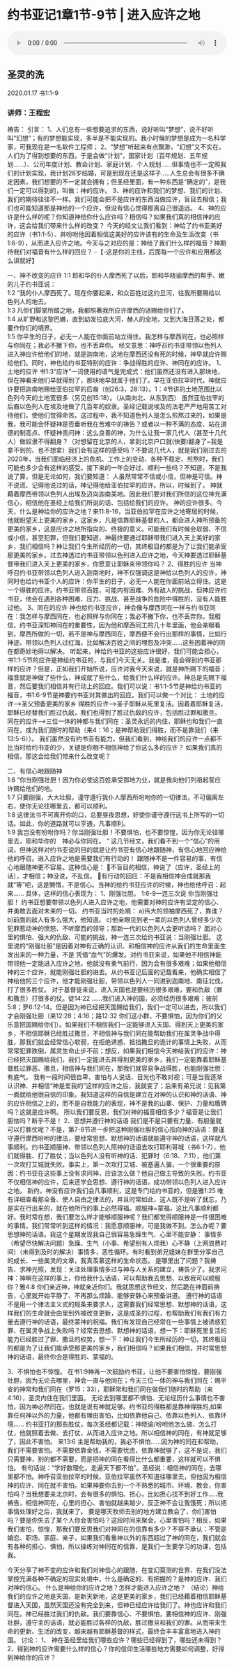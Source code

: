 # 约书亚记1章1节-9节 | 进入应许之地

<audio style="width: 100%;" preload="false" controls controlslist="nodownload"><source src="http://file.simai.life/audio/mp3/2021/shu_1-1-9.mp3" type="audio/mpeg">Your browser does not support the audio element.</audio>

## 圣灵的洗
2020.01.17 
书1:1-9
### 讲师：王程宏

祷告：
引言：
1、人们总有一些想要追求的东西，说好听叫“梦想”，说不好听叫“幻想”；有的梦想能实现，多半是不能实现的。我小时候的梦想是成为一名科学家，可我现在是一名软件工程师；
2、“梦想”听起来有点飘渺，“幻想”又不实在。人们为了得到想要的东西，于是会做“计划”，国家计划（百年规划、五年规划……）、公司年度计划、教会计划、家庭计划、个人规划……但事情也不一定照我们的计划实现，我计划28岁结婚，可是到现在还是这样子…..人生总会有很多不确定因素，我们想要的不一定就会拥有；但圣经里面，有一种东西是“确定的”，是我们一定可以得到的，叫做：神的应许。
3、神的应许和我们的梦想、我们的计划、我们的期待往往不一样。我们可能会把不是应许的东西当做应许，盲目去相信；我们也可能知道那是神给的一个应许，但没有信心觉得那离自己很遥远。
4、神的应许是什么样的呢？你知道神给你什么应许吗？相信吗？如果我们真的相信神的应许，这会给我们带来什么样的改变？ 
今天的经文让我们看到：神给了约书亚美好的应许（书1:1-5）、并吩咐他因着相信这美好的应许该有的生命及生活改变（书1:6-9），从而进入应许之地。今天与之对应的是：神给了我们什么样的福音？神期待我们对福音有什么样的回应？ -【-这是你的主线，后面每一个应许和应用都这么讲就好】

一、神不改变的应许
1:1  耶和华的仆人摩西死了以后，耶和华晓谕摩西的帮手、嫩的儿子约书亚说：  
1:2  “我的仆人摩西死了。现在你要起来，和众百姓过这约旦河，往我所要赐给以色列人的地去。  
1:3  凡你们脚掌所踏之地，我都照著我所应许摩西的话赐给你们了。  
1:4  从旷野和这黎巴嫩，直到幼发拉底大河，赫人的全地，又到大海日落之处，都要作你们的境界。  
1:5  你平生的日子，必无一人能在你面前站立得住。我怎样与摩西同在，也必照样与你同在；我必不撇下你，也不丢弃你。
经文意思：神呼召约书亚带领以色列人进入神应许给他们的地，就是迦南地，这地在摩西还没有死的时候，神早就应许赐给他们。同时，神也给约书亚特别的应许：争战得胜的应许、神同在的应许。
1、土地的应许
书1:3“应许”一词使用的语气是完成式：他们虽然还没有进入那块地，但在神看来他们早就得到了，那块地早就属于他们了。早在亚伯拉罕时代，神就应许要把迦南地赐给亚伯拉罕的后裔（创26:3，28:13）。1：4节讲的土地范围比以色列今天的土地宽很多（另见创15:18）。（从南向北、从东到西）
虽然亚伯拉罕的后裔以色列人在埃及地做了几百年的奴隶。圣经记载说埃及的法老严严地用苦工对待他们，使他们觉得命苦。这过程中，我不知道色列人是怎么煎熬过来的，如果是我，我可能会怀疑神是否垂听我在苦难中的祷告？或者以一种不满的态度、站在道德的制高点、怀疑神责问神：这么良善的神，为什么让我一家几代人（甚至十几代人）做奴隶不得翻身？（对想留在北京的人，拿到北京户口就(快要)翻身了~我是拿不到的、也不想拿）我们会有这样的感受吗？不要说几代人，就是我们刚过去的2020年，当我们面临经济上的危机、工作上的变动、各种不稳定、煎熬时，我们可能也多少会有这样的感受。接下来的一年会好过、顺利一些吗？不知道，不是我说了算，但是无论如何，我们要知道：
人虽然常常不信或小信，但神是可信。神不说谎、记得他说过的话，神记得他给亚伯拉罕的应许。所以，时候到了， 神就藉着摩西带领以色列人出埃及迈向迦南美地。因此我们要对我们所信的这位神充满信心，相信他在圣经上给我们所说的话、包括给我们的应许。
神的应许很多。今天，什么是神给你的应许之地？来11:8-16，当亚伯拉罕在应许之地寄居的时候，他就盼望天上更美的家乡，这家乡，凡是信靠耶稣基督的人，都会进入神所预备的更美的家乡，这是应许之地所指向的、终极的意义。可能我们有时候会软弱、不信或小信，甚至犯罪，但我们要知道，神最终要通过耶稣带我们进入天上美好的家乡，我们相信吗？神让我们今生所经历的一切，其终极目的都是为了让我们能承受那更美的家乡。过去神透过约书亚带领以色列进入应许之地，今天神要透过耶稣基督带我们进入天上更美的家乡，你愿意让耶稣来带领你吗？
2、得胜的应许
当神呼召约书亚带领以色列人进入迦南地时，神不仅强调这是神给以色列人的应许，神同时也给约书亚个人的应许：你平生的日子，必无一人能在你面前站立得住。这是一个得胜的应许。约书亚带领百姓，可能内有困难、外有敌人的挑战，但神应许约书亚，他会在遇到各种困难、压力、挑战、甚至战争的危险中得胜的，没有人能胜过他。
3、同在的应许
神也给约书亚应许，神会像与摩西同在一样与约书亚同在：我怎样与摩西同在，也必照样与你同在；我必不撇下你，也不丢弃你。我相信，约书亚深知神同在的重要性，因为他和摩西同工的几十年里面，他会亲眼看到，摩西所做的一切，若不是神与摩西同在，摩西便不会行出那样的事情，比如行神迹、带领以色列人过红海，比如解决百姓之间的埋怨及冲突……这些因着神的同在都奇妙地得以解决。
    听起来，神给约书亚的这些应许很好，我们可能会担心，书1:1-5节的应许是神给约书亚的，与我们今天无关。我是谁，竟会得到约书亚那样的应许？但是，正如我们开始所说，应许对我今天来说，就是神所赐下的福音；福音就是神做了些什么，神成就了些什么，给我们什么样的应许。神总是先赐下福音，然后要我们相信并有行动上的回应。我们可以说：书1:1-5节是神给约书亚的福音，书1:6-9节是神要约书亚对其做出的回应。我们可以做一个对比：
土地的应许——>圣父预备更美的家乡
得胜的应许——>圣子耶稣从死里复活。因着着耶稣复活，耶稣已经替我们胜过仇敌，我们也得到了胜过仇敌的应许，包括胜过罪和撒旦。
同在的应许——>三位一体的神都与我们同在：圣灵永远的内住，耶稣也和我们一直同在，成为我们随时的帮助（来4：16；是神帮助我们得胜，而不是靠我们（来13:5-6））。
我们虽然没有约书亚有能力，但我们看到，神给我们的应许一点都不比当时给约书亚的少，关键是你相不相信神给了你这么多的应许？
如果我们真的相信，那这会给我们带来什么改变呢？

二、有信心地跟随神	
1:6  “你当刚强壮胆！因为你必使这百姓承受那地为业，就是我向他们列祖起誓应许赐给他们的地。  
1:7  只要刚强，大大壮胆，谨守遵行我仆人摩西所吩咐你的一切律法，不可偏离左右，使你无论往哪里去，都可以顺利。  
1:8  这律法书不可离开你的口，总要昼夜思想，好使你谨守遵行这书上所写的一切话。如此，你的道路就可以亨通，凡事顺利。  
1:9  我岂没有吩咐你吗？你当刚强壮胆！不要惧怕，也不要惊惶，因为你无论往哪里去，耶和华你的　神必与你同在。 ”
这几节经文，我们看不到一个“信心”的用词，但神这样对约书亚说的目的就是让约书亚有信心地跟随神，有信心地回应神给他的呼召。进入应许之地是需要我们有行动的！
跟随神不是一件容易的事，有信心地跟随神更不容易。这种信心是：
不盲目的相信，神说了（应许，圣经上的话），才相信；神没说，不乱信。
有行动的回应：不是我相信神会成就那我就“等”吧，这是懒惰，不是信心。当神的给约书亚应许的时候，神也给他呼召：起来……
具体，这样的信心表现为：
1、刚强壮胆。
1:6-9一连三次说 你当刚强壮胆！ 
约书亚想要带领以色列人进入应许之地，他需要对神的应许有坚定的信心、并勇敢去面对未来的一切。
约书亚当时的处境：
a)伟大的领袖摩西死了，靠谁？
b)前面的敌人有多么强大，他知道。
c)他亲眼见到老一辈的以色列人曾经多少次犯罪惹动神的愤怒、不听摩西的领导；那新一代的以色列人会更听话吗？
面对心里的惧怕、强大的仇敌、可能的挑战，神一连三次给约书亚说：当刚强壮胆。
这里说的“刚强壮胆”是因着对神有正确的认识、和相信神的应许从我们的生命里面生发出来的一种力量，不是 凭借“血气”的爆发。对约书亚来说，如果他不相信神能带领他一定能进入应许之地，他就没有勇气前行，因为会有很多艰难；如果他相信神的三个应许，就能刚强壮胆的进去。从约书亚记后面的记载看来，他确实相信了神给他的三个应许，他才能刚强壮胆，带领以色列人一同进到迦南地、南征北伐，打了很多胜仗。
对于基督徒来说，进入天国也是要经历很多艰难，要和仇敌（罪和撒旦）打很多的仗。徒14:22 ……我们进入神的国，必须经历很多艰难；彼前5:8；罗6:12-14。但是因为神已经把天国赐给我们，我们一定可以进去，所以我们才会刚强壮胆（来12:28；4:16；路12:32 你们这小群，不要惧怕，因为你们的父乐意把国赐给你们）。如果我们不相信我们一定能够进入天国、得到天上更美的家乡，不相信耶稣已经胜过撒旦，不相信神与我们同在能帮助我们在属灵争战中得胜，那我们就会经常信心软弱，在拒绝诱惑、抵挡撒旦的诡计的事情上失败，从而常常犯罪跌倒，属灵生命止步不前；想反，如果我们相信今天神给我们的应许：神已经把天国赐给我们，我们一定能进去并得到更美的家乡，我们一定能靠着耶稣基督胜过罪恶、撒旦，相信神与我们同在，那我们就容易争战得胜，也能刚强壮胆：有底气。
我有一段时间很自卑、害怕与人说话、目光也不敢对视；可是当我逐渐认识神、并相信“神是爱我的”这样的应许之后，我就变了；后来有弟兄说：见我第一面就给他很自信的印象。我知道这样的自信是建立在对神的认识和神的话语、神的应许相信之上的，而不是自我能力的表现，神不是我的山寨、保护、力量和盾牌吗？这就是应许啊。
所以我们要反思，我们对神的福音相信多少？福音是让我们胆怯吗？断乎不是！
2、思想并遵行神的话语
我们是不是只要有力量、有胆量就可以打胜仗呢？不是，第7-8节进一步把这种刚强壮胆的信心指向神的话语：要谨守遵行摩西吩咐的律法，要经常思想、默想神的话语就能遵守神的话语，这样就凡事顺利。约书亚顺服神、带领以色列人照神的话语去攻打耶利哥城（书6:1-7），他们就得胜、打了胜仗；当以色列人没有听神的话、犯罪时（6:18、7:11），他们第一次攻打艾城就失败。事实上，第一次攻打艾城、被基遍人骗，一个很重要的原因：约书亚在这些事上没有求问神，应该怎么做？他自己做主导致的失败。约书亚不仅相信神的应许，后来还学会思想、遵行神的话语，成功带领以色列人进入应许之地。 
新约，神没有应许我们会凡事顺利，这是专门给约书亚的，但是雅1:25 唯有详细查看那全备、使人自由之律法的，并且时常如此，这人既不是听了就忘，乃是实在行出来的，就在他所行的事上必然得福。顺服神=蒙福，这比凡事顺利都好。我时常在想，我们要怎么样才能够顺服神呢？我们都觉得顺服神是一件很困难的事情。我们常常听到这样的情况：我愿意顺服神，可是我做不到。怎么办呢？要思想神的话语。我这个星期发现我自己很容易急躁生气、心里不能安静：
事情多（希望尽快解决问题）急躁、生气（小事、希望别有人烦我）心不静（上网浪费时间）（未得到及时的解决）事情多，恶性循环。有时看到弟兄姐妹在群里分享自己的成长、一些属灵的文章，我真羡慕这样的生命状态。
是哪里出了问题？我祷告、求神光照，发现：关注处理事情多过与神与人关系的建立，祷告少了。我求问神：神啊在这样的事上，你给我什么话语，可以帮助我去思想、以致我可以顺服你？雅4:8 你们亲近神，神就亲近你们。我就思想这节经文，然后跪在神面前祷告，心里就开始平静了、不再那么烦躁、能够安静心来预备讲道。
遵行神的话语不是用一个律法主义式的规条来要求人，这需要我们经常思想、默想神的话语，这样我们的生命就会由里到外被改变更新，这是成圣的过程，也帮助我们有我们有力量去遵行神的话语，最终蒙神的祝福。我们有发现自己经常在一些事情上被诱惑犯罪、在属灵争战上失败吗？经常去思想、默想神的话语，想一下：耶稣死里复活的能力已经胜过了罪、撒旦的权势，想一下：神让我们今生所经历的一切，其终极目的都是为了让我们能承受那更美的家乡，我们相信吗？如果我们相信，并时常思想神的话语，最终你会是得胜的、蒙福的。

3、不惧怕也不惊惶。
在书1:9神再一次鼓励约书亚，让他不要害怕惊惶，要刚强壮胆，因为无论去哪里，神会一直与他同在；今天三位一体的神与我们同在：赐平安的神常和我们同在（罗15：33），耶稣常和我们同在做我们随时的帮助（来4:16），圣灵内住在我们里面。
无论去到哪里都不惧怕、无论经历什么事情也不害怕，因为神必然同在。也就是说有神就足够。约书亚的得胜都是靠神得胜的,如果靠任何神以外的力量，他都有理由害怕，比如依靠他自己、依靠以色列人、依靠环境…… 约书亚打的那些胜仗，每次圣经都记载：神晓谕/吩咐他怎么做、怎么打仗，他就照着去做、去打仗，从而进入应许之地。所以相信神的同在，有神就足够了，因此不害怕。 
来13:6 主是帮助我的，我必不惧怕……因为神的同在和帮助，我们不需要害怕。不需要依靠金钱，不需要忧虑，依靠神就够了，这不是说，我们只需要神，别的都不需要，而是把神的同在看得比什么都重要，这样就可以不惧怕。
有句话说：“学好数理化，走遍天下都不怕”。圣经说：相信神的同在，去哪里都不怕。神呼召亚伯拉罕的时候，亚伯拉罕虽然不知道往哪里去，但他因为相信神的应许、同在就不害怕。如果神要你去到一个不熟悉的城市、环境、教会，你害怕吗？当我想要来北京时，会有很多的惧怕、担心，比如担心找不到好工作…..我祷告，相信神同在，心里的担心、害怕就越来越少，反正神不会让我饿死；所以把事情处理好之后，我就来了。
要是哪天牧师去别的地方建立教会了，你们害怕吗？要是你失去了某个人你会害怕吗？这段时间来聚会，心里害怕吗？相反，如果我们害怕，惊惶，那我们要反思我们对神同在的信靠有多少？不得不承认：不管是婚恋、职场、家庭、亲子，如果我们看重神以外的东西超过了神的同在，我们就会有各种的担心、惧怕，所以操练对神同在的信靠，是我们一生要学习的功课，包括我。

今天分享了神不变的应许和我们对神信心的跟随，在变幻莫测的世界、在我们没法掌控充满各种不确定的现实处境中，什么是确定的、有把握的？是神的应许、我们对神的信心。
什么是神给你的应许之地？怎样才能进入应许之地？
（结论）神给我们的应许之地是天国、是新天新地，这是更美的家乡，我们已经藉着相信耶稣基督进入天国，虽然天国还没有完全到来，但神已经应许给我们了。神也应许和我们同在。神已经胜过我们的仇敌。我们要靠信心、不要惧怕，要相信神的应许、刚强壮胆，遵守主的话语，就必能胜过各样的仇敌，胜过撒旦和我们的罪。从而带来生命的更新、生活的改变，越来越有耶稣基督的样式，最终会丰丰富富地进入神的国。
讨论：
1、 神在圣经里给我们哪些应许？哪些已经得到了，哪些还未得到？
2、得到神的应许需要什么样的信心？你的信仰生活哪些地方需要如何调整，好得到神给你的应许？